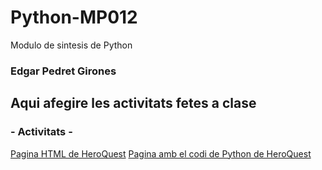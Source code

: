 # Python-MP012
Modulo de sintesis de Python
### Edgar Pedret Girones
## Aqui afegire les activitats fetes a clase

### - Activitats -
[Pagina HTML de HeroQuest](retorno_hero.html)
[Pagina amb el codi de Python de HeroQuest](formulari_hero.py)
